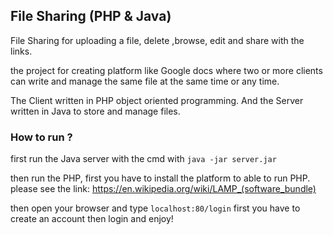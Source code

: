 ## File Sharing (PHP & Java)

File Sharing for uploading a file, delete ,browse, edit and share with the links.

the project for creating platform like Google docs where two or more clients can write and manage the same file at the same time or any time.

The Client written in PHP object oriented programming. And the Server written in Java to store and manage files.


### How to run ?
first run the Java server with the cmd with 
`java -jar server.jar`

then run the PHP, first you have to install the platform to able to run PHP.
please see the link: https://en.wikipedia.org/wiki/LAMP_(software_bundle)

then open your browser and type `localhost:80/login`
first you have to create an account then login and enjoy!
